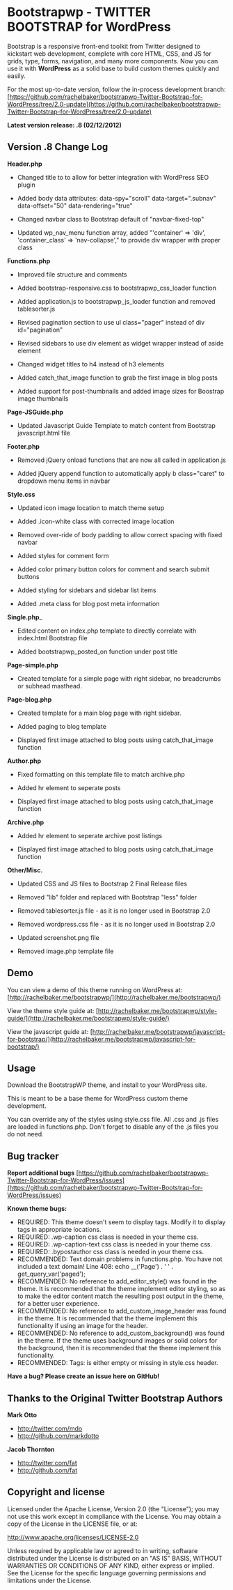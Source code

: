 Bootstrapwp - TWITTER BOOTSTRAP for WordPress
=================

Bootstrap is a responsive front-end toolkit from Twitter designed to kickstart web development, complete with core HTML, CSS, and JS for grids, type, forms, navigation, and many more components. Now you can use it with **WordPress** as a solid base to build custom themes quickly and easily.

For the most up-to-date version, follow the in-process development branch: [https://github.com/rachelbaker/bootstrapwp-Twitter-Bootstrap-for-WordPress/tree/2.0-update](https://github.com/rachelbaker/bootstrapwp-Twitter-Bootstrap-for-WordPress/tree/2.0-update)


**Latest version release: .8 (02/12/2012)**

Version .8 Change Log
---

__Header.php__

*	Changed title to <title><?php wp_title(''); ?></title> to allow for better integration with WordPress SEO plugin

* Added body data attributes: data-spy="scroll" data-target=".subnav" data-offset="50" data-rendering="true"

* Changed navbar class to Bootstrap default of "navbar-fixed-top"

* Updated wp_nav_menu function array, added "'container' => 'div', 'container_class' => 'nav-collapse'," to provide div wrapper with proper class


__Functions.php__

*	Improved file structure and comments

*	Added bootstrap-responsive.css to bootstrapwp_css_loader function

*	Added application.js to bootstrapwp_js_loader function and removed tablesorter.js

*	Revised pagination section to use ul class="pager" instead of div id="pagination"

*	Revised sidebars to use div element as widget wrapper instead of aside element

*	Changed widget titles to h4 instead of h3 elements

*	Added catch_that_image function to grab the first image in blog posts

*	Added support for post-thumbnails and added image sizes for Boostrap image thumbnails


__Page-JSGuide.php__

*	Updated Javascript Guide Template to match content from Bootstrap javascript.html file


__Footer.php__

*	Removed jQuery onload functions that are now all called in application.js

*	Added jQuery append function to automatically apply b class="caret" to dropdown menu items in navbar


__Style.css__

* Updated icon image location to match theme setup

* Added .icon-white class with corrected image location

* Removed over-ride of body padding to allow correct spacing with fixed navbar
* Added styles for comment form

* Added color primary button colors for comment and search submit buttons

* Added styling for sidebars and sidebar list items

* Added .meta class for blog post meta information



__Single.php___

*	Edited content on index.php template to directly correlate with index.html Bootstrap file

*	Added bootstrapwp_posted_on function under post title


__Page-simple.php__

*	Created template for a simple page with right sidebar, no breadcrumbs or subhead masthead.


__Page-blog.php__

*	Created template for a main blog page with right sidebar.

*	Added paging to blog template

*	Displayed first image attached to blog posts using catch_that_image function


__Author.php__

*	Fixed formatting on this template file to match archive.php

*	Added hr element to seperate posts 

*	Displayed first image attached to blog posts using catch_that_image function


__Archive.php__

*	Added hr element to seperate archive post listings

*	Displayed first image attached to blog posts using catch_that_image function


__Other/Misc.__

*	Updated CSS and JS files to Bootstrap 2 Final Release files 

*	Removed "lib" folder and replaced with Bootstrap "less" folder

*	Removed tablesorter.js file - as it is no longer used in Bootstrap 2.0

*	Removed wordpress.css file - as it is no longer used in Bootstrap 2.0

*	Updated screenshot.png file

*	Removed image.php template file



Demo
----
You can view a demo of this theme running on WordPress at:  [http://rachelbaker.me/bootstrapwp/](http://rachelbaker.me/bootstrapwp/)

View the theme style guide at: [http://rachelbaker.me/bootstrapwp/style-guide/](http://rachelbaker.me/bootstrapwp/style-guide/)

View the javascript guide at: [http://rachelbaker.me/bootstrapwp/javascript-for-bootstrap/](http://rachelbaker.me/bootstrapwp/javascript-for-bootstrap/)




Usage
-----

Download the BootstrapWP theme, and install to your WordPress site.

This is meant to be a base theme for WordPress custom theme development.  

You can override any of the styles using style.css file.  All .css and .js files are loaded in functions.php.  Don't forget to disable any of the .js files you do not need.  




Bug tracker
-----------
**Report additional bugs** [https://github.com/rachelbaker/bootstrapwp-Twitter-Bootstrap-for-WordPress/issues](https://github.com/rachelbaker/bootstrapwp-Twitter-Bootstrap-for-WordPress/issues)


**Known theme bugs:**

* REQUIRED: This theme doesn't seem to display tags. Modify it to display tags in appropriate locations.
* REQUIRED: .wp-caption css class is needed in your theme css.
* REQUIRED: .wp-caption-text css class is needed in your theme css.
* REQUIRED: .bypostauthor css class is needed in your theme css.
* RECOMMENDED: Text domain problems in functions.php. You have not included a text domain!
Line 408: echo __('Page') . ' ' . get_query_var('paged');
* RECOMMENDED: No reference to add_editor_style() was found in the theme. It is recommended that the theme implement editor styling, so as to make the editor content match the resulting post output in the theme, for a better user experience.
* RECOMMENDED: No reference to add_custom_image_header was found in the theme. It is recommended that the theme implement this functionality if using an image for the header.
* RECOMMENDED: No reference to add_custom_background() was found in the theme. If the theme uses background images or solid colors for the background, then it is recommended that the theme implement this functionality.
* RECOMMENDED: Tags: is either empty or missing in style.css header.

**Have a bug? Please create an issue here on GitHub!**




Thanks to the Original Twitter Bootstrap Authors
-----------------------

**Mark Otto**

+ http://twitter.com/mdo
+ http://github.com/markdotto

**Jacob Thornton**

+ http://twitter.com/fat
+ http://github.com/fat


Copyright and license
---------------------


Licensed under the Apache License, Version 2.0 (the "License");
you may not use this work except in compliance with the License.
You may obtain a copy of the License in the LICENSE file, or at:

   http://www.apache.org/licenses/LICENSE-2.0

Unless required by applicable law or agreed to in writing, software
distributed under the License is distributed on an "AS IS" BASIS,
WITHOUT WARRANTIES OR CONDITIONS OF ANY KIND, either express or implied.
See the License for the specific language governing permissions and
limitations under the License.
